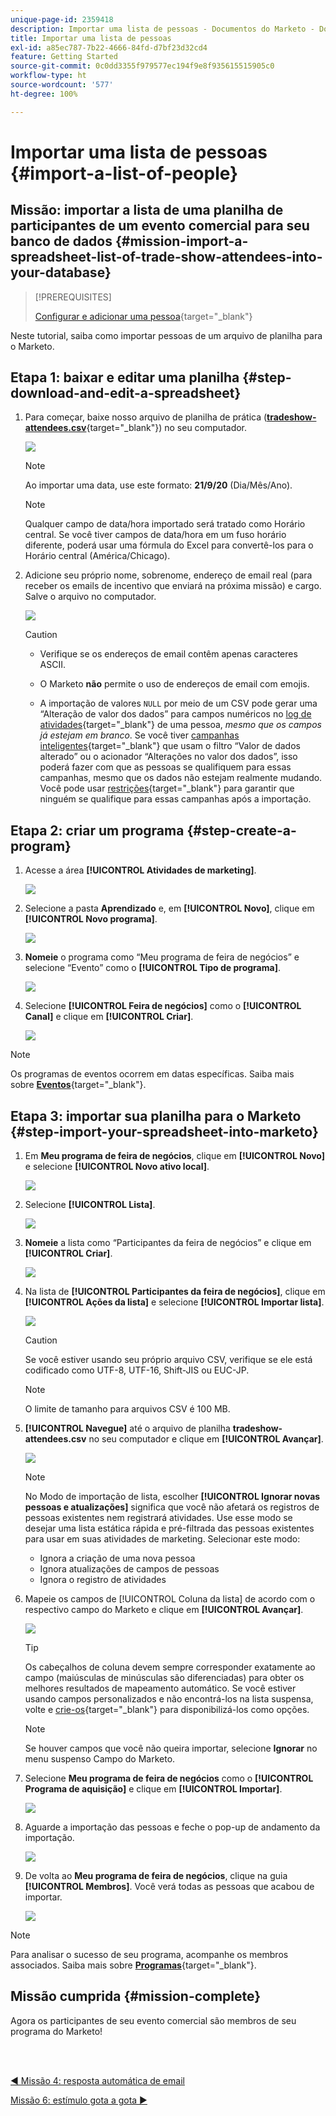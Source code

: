 ```yaml
---
unique-page-id: 2359418
description: Importar uma lista de pessoas - Documentos do Marketo - Documentação do produto
title: Importar uma lista de pessoas
exl-id: a85ec787-7b22-4666-84fd-d7bf23d32cd4
feature: Getting Started
source-git-commit: 0c0dd3355f979577ec194f9e8f935615515905c0
workflow-type: ht
source-wordcount: '577'
ht-degree: 100%

---
```


# Importar uma lista de pessoas {#import-a-list-of-people}

## Missão: importar a lista de uma planilha de participantes de um evento comercial para seu banco de dados {#mission-import-a-spreadsheet-list-of-trade-show-attendees-into-your-database}

>[!PREREQUISITES]
>
>[Configurar e adicionar uma pessoa](/help/marketo/getting-started/quick-wins/get-set-up-and-add-a-person.md){target="_blank"}

Neste tutorial, saiba como importar pessoas de um arquivo de planilha para o Marketo.

## Etapa 1: baixar e editar uma planilha {#step-download-and-edit-a-spreadsheet}

1. Para começar, baixe nosso arquivo de planilha de prática ([**tradeshow-attendees.csv**](/help/marketo/getting-started/assets/tradeshow-attendees.csv){target="_blank"}) no seu computador.

   ![](assets/import-a-list-of-people-1.png)

   >[!NOTE]
   >
   >Ao importar uma data, use este formato: **21/9/20** (Dia/Mês/Ano).

   >[!NOTE]
   >
   >Qualquer campo de data/hora importado será tratado como Horário central. Se você tiver campos de data/hora em um fuso horário diferente, poderá usar uma fórmula do Excel para convertê-los para o Horário central (América/Chicago).

1. Adicione seu próprio nome, sobrenome, endereço de email real (para receber os emails de incentivo que enviará na próxima missão) e cargo. Salve o arquivo no computador.

   ![](assets/import-a-list-of-people-2.png)

   >[!CAUTION]
   >
   >* Verifique se os endereços de email contêm apenas caracteres ASCII.
   >
   >* O Marketo **não** permite o uso de endereços de email com emojis.
   >
   >* A importação de valores `NULL` por meio de um CSV pode gerar uma “Alteração de valor dos dados” para campos numéricos no [log de atividades](/help/marketo/product-docs/core-marketo-concepts/smart-lists-and-static-lists/managing-people-in-smart-lists/locate-the-activity-log-for-a-person.md){target="_blank"} de uma pessoa, _mesmo que os campos já estejam em branco_. Se você tiver [campanhas inteligentes](/help/marketo/product-docs/core-marketo-concepts/smart-campaigns/understanding-smart-campaigns.md){target="_blank"} que usam o filtro “Valor de dados alterado” ou o acionador “Alterações no valor dos dados”, isso poderá fazer com que as pessoas se qualifiquem para essas campanhas, mesmo que os dados não estejam realmente mudando. Você pode usar [restrições](/help/marketo/product-docs/core-marketo-concepts/smart-lists-and-static-lists/using-smart-lists/add-a-constraint-to-a-smart-list-filter.md){target="_blank"} para garantir que ninguém se qualifique para essas campanhas após a importação.

## Etapa 2: criar um programa {#step-create-a-program}

1. Acesse a área **[!UICONTROL Atividades de marketing]**.

   ![](assets/import-a-list-of-people-3.png)

1. Selecione a pasta **Aprendizado** e, em **[!UICONTROL Novo]**, clique em **[!UICONTROL Novo programa]**.

   ![](assets/import-a-list-of-people-4.png)

1. **Nomeie** o programa como “Meu programa de feira de negócios” e selecione “Evento” como o **[!UICONTROL Tipo de programa]**.

   ![](assets/import-a-list-of-people-5.png)

1. Selecione **[!UICONTROL Feira de negócios]** como o **[!UICONTROL Canal]** e clique em **[!UICONTROL Criar]**.

   ![](assets/import-a-list-of-people-6.png)

>[!NOTE]
>
>Os programas de eventos ocorrem em datas específicas. Saiba mais sobre [**Eventos**](/help/marketo/product-docs/demand-generation/events/understanding-events/understanding-event-programs.md){target="_blank"}.

## Etapa 3: importar sua planilha para o Marketo {#step-import-your-spreadsheet-into-marketo}

1. Em **Meu programa de feira de negócios**, clique em **[!UICONTROL Novo]** e selecione **[!UICONTROL Novo ativo local]**.

   ![](assets/import-a-list-of-people-7.png)

1. Selecione **[!UICONTROL Lista]**.

   ![](assets/import-a-list-of-people-8.png)

1. **Nomeie** a lista como “Participantes da feira de negócios” e clique em **[!UICONTROL Criar]**.

   ![](assets/import-a-list-of-people-9.png)

1. Na lista de **[!UICONTROL Participantes da feira de negócios]**, clique em **[!UICONTROL Ações da lista]** e selecione **[!UICONTROL Importar lista]**.

   ![](assets/import-a-list-of-people-10.png)

   >[!CAUTION]
   >
   >Se você estiver usando seu próprio arquivo CSV, verifique se ele está codificado como UTF-8, UTF-16, Shift-JIS ou EUC-JP.

   >[!NOTE]
   >
   >O limite de tamanho para arquivos CSV é 100 MB.

1. **[!UICONTROL Navegue]** até o arquivo de planilha **tradeshow-attendees.csv** no seu computador e clique em **[!UICONTROL Avançar]**.

   ![](assets/import-a-list-of-people-11.png)

   >[!NOTE]
   >
   >No Modo de importação de lista, escolher **[!UICONTROL Ignorar novas pessoas e atualizações]** significa que você não afetará os registros de pessoas existentes nem registrará atividades. Use esse modo se desejar uma lista estática rápida e pré-filtrada das pessoas existentes para usar em suas atividades de marketing. Selecionar este modo:
   >
   > * Ignora a criação de uma nova pessoa
   > * Ignora atualizações de campos de pessoas
   > * Ignora o registro de atividades

1. Mapeie os campos de [!UICONTROL Coluna da lista] de acordo com o respectivo campo do Marketo e clique em **[!UICONTROL Avançar]**.

   ![](assets/import-a-list-of-people-12.png)

   >[!TIP]
   >
   >Os cabeçalhos de coluna devem sempre corresponder exatamente ao campo (maiúsculas de minúsculas são diferenciadas) para obter os melhores resultados de mapeamento automático. Se você estiver usando campos personalizados e não encontrá-los na lista suspensa, volte e [crie-os](/help/marketo/product-docs/administration/field-management/create-a-custom-field-in-marketo.md){target="_blank"} para disponibilizá-los como opções.

   >[!NOTE]
   >
   >Se houver campos que você não queira importar, selecione **Ignorar** no menu suspenso Campo do Marketo.

1. Selecione **Meu programa de feira de negócios** como o **[!UICONTROL Programa de aquisição]** e clique em **[!UICONTROL Importar]**.

   ![](assets/import-a-list-of-people-13.png)

1. Aguarde a importação das pessoas e feche o pop-up de andamento da importação.

   ![](assets/import-a-list-of-people-14.png)

1. De volta ao **Meu programa de feira de negócios**, clique na guia **[!UICONTROL Membros]**. Você verá todas as pessoas que acabou de importar.

   ![](assets/import-a-list-of-people-15.png)

>[!NOTE]
>
>Para analisar o sucesso de seu programa, acompanhe os membros associados. Saiba mais sobre [**Programas**](/help/marketo/product-docs/core-marketo-concepts/programs/creating-programs/understanding-programs.md){target="_blank"}.

## Missão cumprida {#mission-complete}

Agora os participantes de seu evento comercial são membros de seu programa do Marketo!

<br> 

[◄ Missão 4: resposta automática de email](/help/marketo/getting-started/quick-wins/email-auto-response.md)

[Missão 6: estímulo gota a gota ►](/help/marketo/getting-started/quick-wins/drip-drip-nurture.md)
